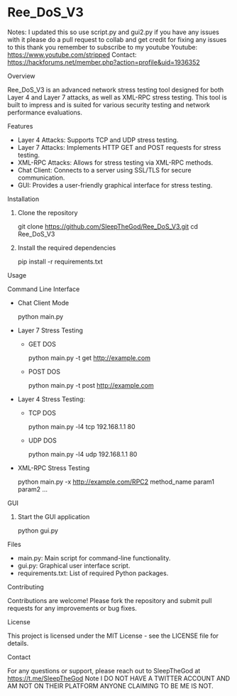 # Ree_DoS_V3

Notes: I updated this so use script.py and gui2.py if you have any issues with it please do a pull request to collab and get credit for fixing any issues to this thank you remember to subscribe to my youtube
Youtube: https://www.youtube.com/stripped
Contact: https://hackforums.net/member.php?action=profile&uid=1936352

Overview

Ree_DoS_V3 is an advanced network stress testing tool designed for both Layer 4 and Layer 7 attacks, as well as XML-RPC stress testing. This tool is built to impress and is suited for various security testing and network performance evaluations.

Features

- Layer 4 Attacks: Supports TCP and UDP stress testing.
- Layer 7 Attacks: Implements HTTP GET and POST requests for stress testing.
- XML-RPC Attacks: Allows for stress testing via XML-RPC methods.
- Chat Client: Connects to a server using SSL/TLS for secure communication.
- GUI: Provides a user-friendly graphical interface for stress testing.

Installation

1. Clone the repository

   git clone https://github.com/SleepTheGod/Ree_DoS_V3.git
   cd Ree_DoS_V3

2. Install the required dependencies

   pip install -r requirements.txt

Usage

Command Line Interface

- Chat Client Mode

  python main.py

- Layer 7 Stress Testing

  - GET DOS

    python main.py -t get http://example.com

  - POST DOS

    python main.py -t post http://example.com

- Layer 4 Stress Testing:

  - TCP DOS

    python main.py -l4 tcp 192.168.1.1 80

  - UDP DOS

    python main.py -l4 udp 192.168.1.1 80

- XML-RPC Stress Testing

  python main.py -x http://example.com/RPC2 method_name param1 param2 ...

GUI

1. Start the GUI application

   python gui.py

Files

- main.py: Main script for command-line functionality.
- gui.py: Graphical user interface script.
- requirements.txt: List of required Python packages.

Contributing

Contributions are welcome! Please fork the repository and submit pull requests for any improvements or bug fixes.

License

This project is licensed under the MIT License - see the LICENSE file for details.

Contact

For any questions or support, please reach out to SleepTheGod at https://t.me/SleepTheGod Note I DO NOT HAVE A TWITTER ACCOUNT AND AM NOT ON THEIR PLATFORM ANYONE CLAIMING TO BE ME IS NOT.

